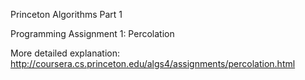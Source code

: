 Princeton Algorithms Part 1


Programming Assignment 1: Percolation


More detailed explanation: http://coursera.cs.princeton.edu/algs4/assignments/percolation.html

